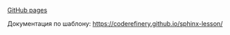 [GitHub pages](https://yandexdataschool.github.io/cpp0_course/)

Документация по шаблону: https://coderefinery.github.io/sphinx-lesson/
